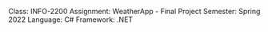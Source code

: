 
Class: INFO-2200
Assignment: WeatherApp - Final Project
Semester: Spring 2022
Language: C#
Framework: .NET
